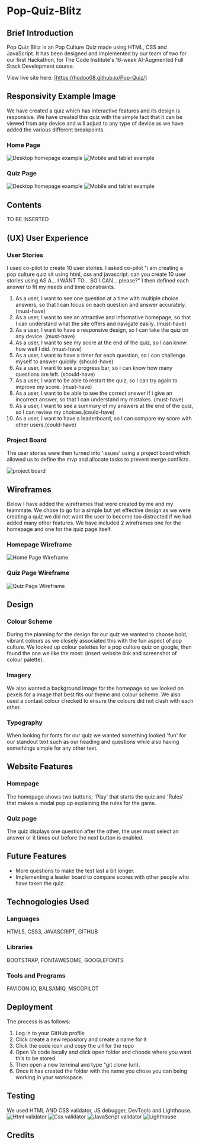 # Pop-Quiz-Blitz

## Brief Introduction

Pop Quiz Blitz is an Pop Culture Quiz made using HTML, CSS and JavaScript. It has been designed and implemented by our team of two for our first Hackathon, for The Code Institute's 16-week AI-Augmented Full Stack Development course.

View live site here: [https://hodoo08.github.io/Pop-Quiz/]

## Responsivity Example Image

We have created a quiz which has interactive features and its design is responsive. We have created this quiz with the simple fact that it can be viewed from any device and will adjust to any type of device as we have added the various different breakpoints.

### Home Page
![Desktop homepage example](assets/images/desktop-hp.png)
![Mobile and tablet example](assets/images/tablet-mobile-hp.png)


### Quiz Page 
![Desktop homepage example](assets/images/quiz-hp.png)
![Mobile and tablet example](assets/images/tablet-mobile-quiz.png)



## Contents

TO BE INSERTED

## (UX) User Experience

### User Stories

I used co-pilot to create 10 user stories. I asked co-pilot "i am creating a pop culture quiz sit using html, css and javascript. can you create 10 user stories using AS A... I WANT TO... SO I CAN... please?" I then defined each answer to fit my needs and time constraints. 
1.	As a user, I want to see one question at a time with multiple choice answers, so that I can focus on each question and answer accurately. (must-have)
2.	As a user, I want to see an attractive and informative homepage, so that I can understand what the site offers and navigate easily. (must-have)
3.	As a user, I want to have a responsive design, so I can take the quiz on any device. (must-have)
4.	As a user, I want to see my score at the end of the quiz, so I can know how well I did. (must-have)
5.	As a user, I want to have a timer for each question, so I can challenge myself to answer quickly. (should-have)
6.	As a user, I want to see a progress bar, so I can know how many questions are left. (should-have)
7.	As a user, I want to be able to restart the quiz, so I can try again to improve my score. (must-have)
8.	As a user, I want to be able to see the correct answer if i give an incorrect answer, so that I can understand my mistakes. (must-have)
9.	As a user, I want to see a summary of my answers at the end of the quiz, so I can review my choices.(could-have)
10.	As a user, I want to have a leaderboard, so I can compare my score with other users.(could-have)


### Project Board

The user stories were then turned into 'issues' using a project board which allowed us to define the mvp and allocate tasks to prevent merge conflicts. 

![project board](assets/images/projects.png)


## Wireframes

Below I have added the wireframes that were created by me and my teammate. We chose to go for a simple but yet effective design as we were creating a quiz we did not want the user to become too distracted if we had added many other features. We have included 2 wireframes one for the homepage and one for the quiz page itself.

### Homepage Wireframe
![Home Page Wireframe](assets/images/home-page_wireframe.png)

### Quiz Page Wireframe
![Quiz Page Wireframe](assets/images/quizpage-wireframe.png)


## Design

### Colour Scheme

During the planning for the design for our quiz we wanted to choose bold, vibrant colours as we closely associated this with the fun aspect of pop culture. We looked up colour palettes for a pop culture quiz on google, then found the one we like the most: (insert website link and screenshot of colour palette). 

### Imagery

We also wanted a background image for the homepage so we looked on pexels for a image that best fits our theme and colour scheme.
We also used a contast colour checked to ensure the colours did not clash with each other.


### Typography

When looking for fonts for our quiz we wanted something looked 'fun' for our standout text such as our heading and questions while also having somethings simple for any other text. 


## Website Features

### Homepage

The homepage shows two buttons; 'Play' that starts the quiz and 'Rules' that makes a modal pop up explaining  the rules for the game.

### Quiz page

The quiz displays one question after the other, the user must select an answer or it times out before the next button is enabled.

## Future Features

*  More questions to make the test last a bit longer.
*  Implementing a leader board to compare scores with other people who have taken the quiz.

## Technogologies Used

### Languages 

HTML5, CSS3, JAVASCRIPT, GITHUB

### Libraries

BOOTSTRAP, FONTAWESOME, GOOGLEFONTS

### Tools and Programs
FAVICON.IO, BALSAMIQ, MSCOPILOT

## Deployment
The process is as follows:
1.	Log in to your GitHub profile
2.	Click create a new repository and create a name for it
3.	Click the code icon and copy the url for the repo
4.	Open Vs code locally and click open folder and choode where you want this to be stored
5.	 Then open a new terminal and type "git clone (url).
6.	Once it has created the folder with the name you chose you can being working in your workspace.

## Testing
We used HTML AND CSS validator, JS debugger, DevTools and Lighthouse.
![Html validator](assets/images/html-validator.png)
![Css validator](assets/images/css-validator.png)
![JavaScript validator](assets/images/javascript-validator.png)
![Lighthouse](assets/images/lighthouse.png)

## Credits


